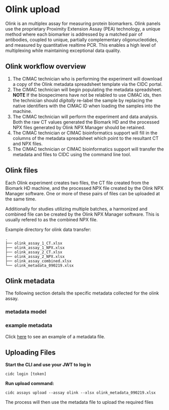 # Olink upload
Olink is an multiplex assay for measuring protein biomarkers. Olink panels use the proprietary Proximity Extension Assay (PEA) technology, a unique method where each biomarker is addressed by a matched pair of antibodies, coupled to unique, partially complementary oligonucleotides, and measured by quantitative realtime PCR. This enables a high level of multiplexing while
maintaining exceptional data quality. 

## Olink workflow overview
1. The CIMAC technician who is performing the experiment will download a copy of the Olink metadata spreadsheet template via the CIDC portal.
2. The CIMAC technician will begin populating the metadata spreadsheet. **NOTE** If the biospecimens have not be relabled to use CIMAC ids, then the technician should *digitally* re-label the sample by replacing the native identifiers with the CIMAC ID when loading the samples into the machine.
3. The CIMAC technician will perform the experiment and data analysis. Both the raw CT values generated the Biomark HD and the processed NPX files generated by Olink NPX Manager should be retained.
4. The CIMAC technician or CIMAC bioinformatics support will fill in the columns of the metadata spreadsheet which point to the resultant CT and NPX files.
5. The CIMAC technician or CIMAC bioinformatics support will transfer the metadata and files to CIDC using the command line tool.


## Olink files

Each Olink experiment creates two files, the CT file created from the Biomark HD machine, and the processed NPX file created by the Olink NPX Manager software. One or more of these pairs of files can be uploaded at the same time.

Additionally for studies utilizing multiple batches, a harmonized and combined file can be created by the Olink NPX Manager software. This is usually refered to as the combined NPX file.

Example directory for olink data transfer:
```
.
├── olink_assay_1_CT.xlsx
├── olink_assay_1_NPX.xlsx
├── olink_assay_2_CT.xlsx
├── olink_assay_2_NPX.xlsx
├── olink_assay_combined.xlsx
└── olink_metadata_090219.xlsx
```

## Olink metadata

The following section details the specific metadata collected for the olink assay.

### metadata model

### example metadata
Click [here](https://github.com/CIMAC-CIDC/cidc-schemas/raw/master/template_examples/olink_template.xlsx) to see an example of a metadata file.

## Uploading Files

**Start the CLI and use your JWT to log in**
~~~~
cidc login [token]
~~~~

**Run upload command:**
~~~~
cidc assays upload --assay olink --xlsx olink_metadata_090219.xlsx
~~~~

The process will then use the metadata file to upload the required files
